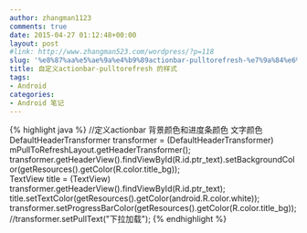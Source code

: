 ```yaml
---
author: zhangman1123
comments: true
date: 2015-04-27 01:12:48+00:00
layout: post
#link: http://www.zhangman523.com/wordpress/?p=118
slug: '%e8%87%aa%e5%ae%9a%e4%b9%89actionbar-pulltorefresh-%e7%9a%84%e6%a0%b7%e5%bc%8f'
title: 自定义actionbar-pulltorefresh 的样式
tags:
- Android
categories:
- Android 笔记
---
```


{% highlight java %}
//定义actionbar 背景颜色和进度条颜色 文字颜色   
DefaultHeaderTransformer transformer = (DefaultHeaderTransformer)  
mPullToRefreshLayout.getHeaderTransformer();   
transformer.getHeaderView().findViewById(R.id.ptr_text).setBackgroundColor(getResources().getColor(R.color.title_bg));  
TextView title = (TextView) transformer.getHeaderView().findViewById(R.id.ptr_text);  
title.setTextColor(getResources().getColor(android.R.color.white));   
transformer.setProgressBarColor(getResources().getColor(R.color.title_bg)); 
//transformer.setPullText("下拉加载");
{% endhighlight %}
